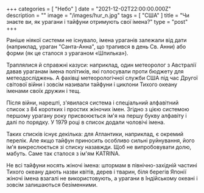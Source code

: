 +++
categories = [ "Небо" ]
date = "2021-12-02T22:00:00.000Z"
description = ""
image = "/images/hur_n.jpg"
tags = [ "США" ]
title = "Чи знаєте ви, як урагани і тайфуни отримують свої імена?"
type = "post"
+++

Раніше ніякої системи не існувало, імена ураганів залежали від дати (наприклад, ураган "Санта-Анна", що трапився в день Св. Анни) або форми (як це сталося з ураганом «Шпилька»).

Траплялися й справжні казуси: наприклад, один метеоролог з Австралії давав ураганам імена політиків, які голосували проти бюджету для метеодосліджень. А фахівці метеорологічної служби США під час Другої світової війни і зовсім називали тайфуни і циклони Тихого океану іменами своїх дружин і тещ.

Після війни, нарешті, з'явилася система і спеціальний алфавітний список з 84 коротких і простих жіночих імен. Згідно з цією системою першому урагану року присвоюється ім'я на першу букву алфавіту і далі по порядку. У 1979 році в список додали чоловічі імена.

Таких списків існує декілька: для Атлантики, наприклад, є окремий перелік. Але якщо тайфун приносить особливо сильні руйнування, його ім'я викреслюється зі списку назавжди. Щоб не випробовувати долю, мабуть. Саме так сталося з ім'ям KATRINA.

Не всі тайфуни носять жіночі імена: штормам в північно-західній частині Тихого океану дають назви квітів, дерев і тварин, біля берегів Японії жіночі імена взагалi не використовують, а урагани в Індійському океані і зовсім залишаються безіменними.
